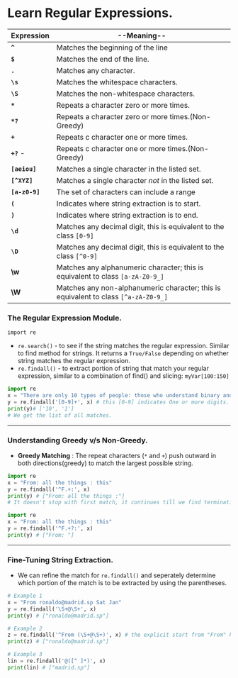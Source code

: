 # Learn Regular Expressions.
|Expression |--Meaning--  |
|-----------|--------|
| **`^`**   | Matches the beginning of the line
| **`$`** | Matches the end of the line.
| **`.`** |  Matches any character.
| **`\s`** | Matches the whitespace characters.  
| **`\S`** | Matches the non-whitespace characters.  
| **`*`** | Repeats a character zero or more times.
| **`*?`** | Repeats a character zero or more times.(Non-Greedy)
| **`+`** | Repeats c character one or more times.
| **`+?`** -| Repeats c character one or more times.(Non-Greedy)
| **`[aeiou]`** | Matches a single character in the listed set.
| **`[^XYZ]`** | Matches a single character _not_ in the listed set.
| **`[a-z0-9]`** | The set of characters can include a range
| **`(`** | Indicates where string extraction is to start.
| **`)`** | Indicates where string extraction is to end.
|**`\d`**| Matches any decimal digit, this is equivalent to the class `[0-9]`
|**`\D`**| Matches any decimal digit, this is equivalent to the class `[^0-9]`
|**\w**| Matches any alphanumeric character; this is equivalent to class `[a-zA-Z0-9_]`
|**\W**| Matches any non-alphanumeric character; this is equivalent to class `[^a-zA-Z0-9_]`

### The Regular Expression Module.
`import re`
- `re.search()` - to see if the string matches the regular expression. Similar to find method for strings. It returns a `True/False` depending on whether string matches the regular expression.
- `re.findall()` - to extract portion of string that match your regular expression, similar to a combination of find() and slicing: `myVar[100:150]`


```Python
import re
x = "There are only 10 types of people: those who understand binary and those who don't, you 1 on them?"
y = re.findall('[0-9]+', x) # this [0-9] indicates One or more digits.
print(y)# ['10', '1']
# We get the list of all matches.
```
-------------------------------------
### Understanding Greedy v/s Non-Greedy.

- **Greedy Matching** : The repeat characters (`*` and `+`) push outward in both directions(greedy) to match the largest possible string.

```Python
import re
x = "From: all the things : this"
y = re.findall('^F.+:', x)
print(y) # ["From: all the things :"]
# It doesn't stop with first match, it continues till we find terminating term.
```
```Python
import re
x = "From: all the things : this"
y = re.findall('^F.+?:', x)
print(y) # ["From: "]
```
-------------------------------------
### Fine-Tuning String Extraction.
- We can refine the match for `re.findall()` and seperately determine which portion of the match is to be extracted by using the parentheses.

```Python
# Example 1
x = "From ronaldo@madrid.sp Sat Jan"
y = re.findall('\S+@\S+', x)
print(y) # ["ronaldo@madrid.sp"]

# Example 2
z = re.findall('^From (\S+@\S+)', x) # the explicit start from "From" helps to start from it, but only show the result between parantheses.
print(z) # ["ronaldo@madrid.sp"]

# Example 3
lin = re.findall('@([^ ]*)', x)
print(lin) # ["madrid.sp"]
```
